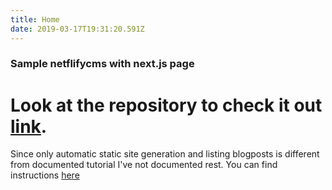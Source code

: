 ```yaml
---
title: Home
date: 2019-03-17T19:31:20.591Z
---
```

### Sample netflifycms with next.js page



# Look at the repository to check it out [link](https://github.com/masives/netlifycms-nextjs/tree/master/content/posts).

Since only automatic static site generation and listing blogposts is different from documented tutorial I've not documented rest. You can find instructions [here](https://www.netlifycms.org/docs/nextjs/)